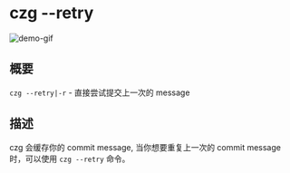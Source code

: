 # czg --retry

![demo-gif](https://user-images.githubusercontent.com/40693636/175755695-89341b7b-4c72-458f-9048-e5a2fa7c8bda.gif) <!-- size=688x264 -->

## 概要
`czg --retry|-r` - 直接尝试提交上一次的 message

## 描述
czg 会缓存你的 commit message, 当你想要重复上一次的 commit message 时，可以使用 `czg --retry` 命令。
